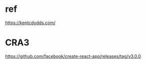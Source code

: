 # ref

https://kentcdodds.com/

# CRA3

https://github.com/facebook/create-react-app/releases/tag/v3.0.0
